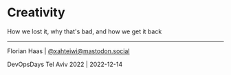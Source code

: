 # Creativity
How we lost it, why that's bad, and how we get it back

* * *

Florian Haas | [@xahteiwi@mastodon.social](https://mastodon.social/@xahteiwi)

DevOpsDays Tel Aviv 2022 | 2022-12-14
